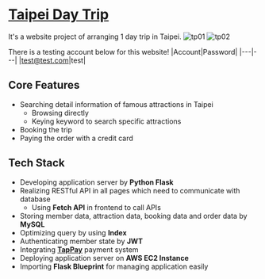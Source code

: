 # [Taipei Day Trip](http://taipeitrip.rj728web.fun:3000/)
It's a website project of arranging 1 day trip in Taipei.
![tp01](https://user-images.githubusercontent.com/52148950/173220494-239b6daa-a952-4dd1-a654-d5010690a221.JPG)
![tp02](https://user-images.githubusercontent.com/52148950/173220500-cd57dc18-953e-4fb5-bb6f-fb5958706419.JPG)

There is a testing account below for this website!
|Account|Password|
|---|---|
|test@test.com|test|

## Core Features
* Searching detail information of famous attractions in Taipei
  * Browsing directly
  * Keying keyword to search specific attractions
* Booking the trip
* Paying the order with a credit card

## Tech Stack
* Developing application server by **Python Flask**
* Realizing RESTful API in all pages which need to communicate with database
  * Using **Fetch API** in frontend to call APIs 
* Storing member data, attraction data, booking data and order data by **MySQL**
 * Optimizing query by using **Index**  
* Authenticating member state by **JWT**
* Integrating **[TapPay](https://www.tappaysdk.com/zh/)** payment system
* Deploying application server on **AWS EC2 Instance**
* Importing **Flask Blueprint** for managing application easily
